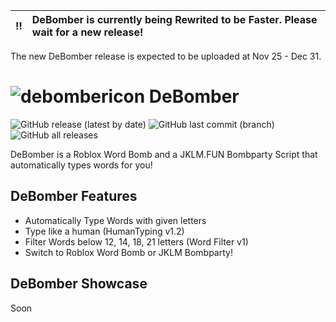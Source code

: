 | :bangbang: | DeBomber is currently being Rewrited to be Faster. Please wait for a new release!
| :--------- | :--
The new DeBomber release is expected to be uploaded at Nov 25 - Dec 31.

# ![debombericon](https://user-images.githubusercontent.com/53323309/123511789-ee473200-d6b5-11eb-9f03-09412ae4edb5.png) DeBomber
![GitHub release (latest by date)](https://img.shields.io/github/v/release/xacvwe/DeBomber?color=blueviolet&label=Latest%20Release&style=for-the-badge)
![GitHub last commit (branch)](https://img.shields.io/github/last-commit/xacvwe/DeBomber/main?style=for-the-badge)
![GitHub all releases](https://img.shields.io/github/downloads/xacvwe/DeBomber/total?style=for-the-badge)

DeBomber is a Roblox Word Bomb and a JKLM.FUN Bombparty Script that automatically types words for you!

## DeBomber Features
- Automatically Type Words with given letters
- Type like a human (HumanTyping v1.2)
- Filter Words below 12, 14, 18, 21 letters (Word Filter v1)
- Switch to Roblox Word Bomb or JKLM Bombparty!

## DeBomber Showcase
Soon
